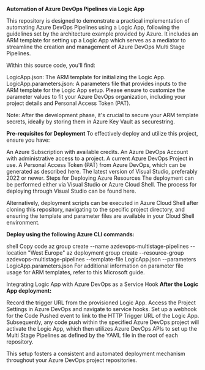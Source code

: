 **Automation of Azure DevOps Pipelines via Logic App**

This repository is designed to demonstrate a practical implementation of automating Azure DevOps Pipelines using a Logic App, following the guidelines set by the architecture example provided by Azure. It includes an ARM template for setting up a Logic App which serves as a mediator to streamline the creation and management of Azure DevOps Multi Stage Pipelines.

Within this source code, you'll find:

LogicApp.json: The ARM template for initializing the Logic App.
LogicApp.parameters.json: A parameters file that provides inputs to the ARM template for the Logic App setup.
Please ensure to customize the parameter values to fit your Azure DevOps organization, including your project details and Personal Access Token (PAT).

Note: After the development phase, it's crucial to secure your ARM template secrets, ideally by storing them in Azure Key Vault as securestring.

**Pre-requisites for Deployment**
To effectively deploy and utilize this project, ensure you have:

An Azure Subscription with available credits.
An Azure DevOps Account with administrative access to a project.
A current Azure DevOps Project in use.
A Personal Access Token (PAT) from Azure DevOps, which can be generated as described here.
The latest version of Visual Studio, preferably 2022 or newer.
Steps for Deploying Azure Resources
The deployment can be performed either via Visual Studio or Azure Cloud Shell. The process for deploying through Visual Studio can be found here.

Alternatively, deployment scripts can be executed in Azure Cloud Shell after cloning this repository, navigating to the specific project directory, and ensuring the template and parameter files are available in your Cloud Shell environment.

**Deploy using the following Azure CLI commands:**

shell
Copy code
az group create --name azdevops-multistage-pipelines --location "West Europe"
az deployment group create --resource-group azdevops-multistage-pipelines --template-file LogicApp.json --parameters LogicApp.parameters.json
For additional information on parameter file usage for ARM templates, refer to this Microsoft guide.

Integrating Logic App with Azure DevOps as a Service Hook
**After the Logic App deployment:**

Record the trigger URL from the provisioned Logic App.
Access the Project Settings in Azure DevOps and navigate to service hooks.
Set up a webhook for the Code Pushed event to link to the HTTP Trigger URL of the Logic App.
Subsequently, any code push within the specified Azure DevOps project will activate the Logic App, which then utilizes Azure DevOps APIs to set up the Multi Stage Pipelines as defined by the YAML file in the root of each repository.

This setup fosters a consistent and automated deployment mechanism throughout your Azure DevOps project repositories.
